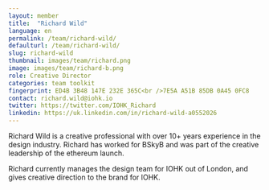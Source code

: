 ```yaml
---
layout: member
title:  "Richard Wild"
language: en
permalink: /team/richard-wild/
defaulturl: /team/richard-wild/
slug: richard-wild
thumbnail: images/team/richard.png
image: images/team/richard-b.png
role: Creative Director
categories: team toolkit
fingerprint: ED4B 3B48 147E 232E 365C<br />7E5A A51B 85DB 0A45 0FC8
contact: richard.wild@iohk.io
twitter: https://twitter.com/IOHK_Richard
linkedin: https://uk.linkedin.com/in/richard-wild-a0552026
---
```

Richard Wild is a creative professional with over 10+ years experience in the design industry. Richard has worked for BSkyB and was part of the creative leadership of the ethereum launch. 

Richard currently manages the design team for IOHK out of London, and gives creative direction to the brand for IOHK.